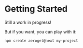 # Getting Started

Still a work in progress!

But if you want, you can play with it:

```sh
npm create aerogel@next my-project
```
